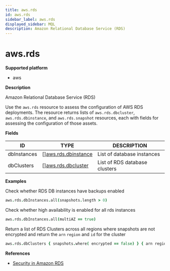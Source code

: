 ```yaml
---
title: aws.rds
id: aws.rds
sidebar_label: aws.rds
displayed_sidebar: MQL
description: Amazon Relational Database Service (RDS)
---
```


# aws.rds

**Supported platform**

- aws

**Description**

Amazon Relational Database Service (RDS)

Use the `aws.rds` resource to assess the configuration of AWS RDS deployments. The resource returns lists of `aws.rds.dbcluster`, `aws.rds.dbinstance`, and `aws.rds.snapshot` resources, each with fields for assessing the configuration of those assets.

**Fields**

| ID          | TYPE                                                  | DESCRIPTION                   |
| ----------- | ----------------------------------------------------- | ----------------------------- |
| dbInstances | &#91;&#93;[aws.rds.dbinstance](aws.rds.dbinstance.md) | List of database instances    |
| dbClusters  | &#91;&#93;[aws.rds.dbcluster](aws.rds.dbcluster.md)   | List of RDS database clusters |

**Examples**

Check whether RDS DB instances have backups enabled

```coffeescript
aws.rds.dbInstances.all(snapshots.length > 0)
```

Check whether high availability is enabled for all rds instances

```coffeescript
aws.rds.dbInstances.all(multiAZ == true)
```

Return a list of RDS Clusters across all regions where snapshots are not encrypted and return the `arn` `region` and `id` for the cluster

```coffeescript
aws.rds.dbClusters { snapshots.where( encrypted == false) } { arn region id }
```

**References**

- [Security in Amazon RDS](https://docs.aws.amazon.com/AmazonRDS/latest/UserGuide/UsingWithRDS.html)
